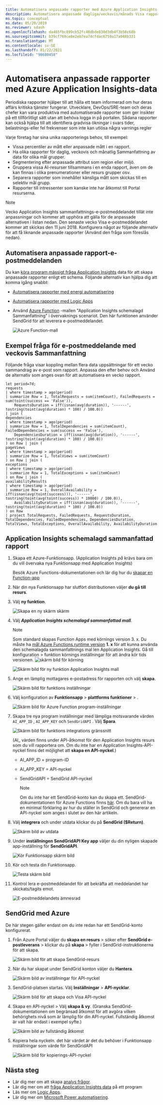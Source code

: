 ```yaml
---
title: Automatisera anpassade rapporter med Azure Application Insights-data
description: Automatisera anpassade dagliga/veckovis/månads Visa rapporter med Azure Application Insights-data
ms.topic: conceptual
ms.date: 05/20/2019
ms.reviewer: sdash
ms.openlocfilehash: da465fbc899cb52fc48dbde830d3db4f3b58c68b
ms.sourcegitcommit: b39cf769ce8e2eb7ea74cfdac6759a17a048b331
ms.translationtype: MT
ms.contentlocale: sv-SE
ms.lasthandoff: 01/22/2021
ms.locfileid: "98680458"
---
```

# <a name="automate-custom-reports-with-azure-application-insights-data"></a>Automatisera anpassade rapporter med Azure Application Insights-data

Periodiska rapporter hjälper till att hålla ett team informerad om hur deras affärs kritiska tjänster fungerar. Utvecklare, DevOps/SRE-team och deras chefer kan vara produktiva med automatiserade rapporter som ger insikter på ett tillförlitligt sätt utan att behöva logga in på portalen. Sådana rapporter kan också hjälpa till att identifiera gradvisa ökningar i svars tider, belastnings-eller fel frekvenser som inte kan utlösa några varnings regler

Varje företag har sina unika rapporterings behov, till exempel:

* Vissa percentiler av mått eller anpassade mått i en rapport.
* Ha olika rapporter för daglig, veckovis och månatlig Sammanfattning av data för olika mål grupper.
* Segmentering efter anpassade attribut som region eller miljö.
* Gruppera vissa AI-resurser tillsammans i en enda rapport, även om de kan finnas i olika prenumerationer eller resurs grupper osv.
* Separera rapporter som innehåller känsliga mått som skickas till en selektiv mål grupp.
* Rapporter till intressenter som kanske inte har åtkomst till Portal resurserna.

> [!NOTE] 
> Vecko Application Insights sammanfattnings-e-postmeddelandet tillät inte anpassningar och kommer att upphöra att gälla för de anpassade alternativen i listan nedan. Den senaste vecko Visa e-postmeddelandet kommer att skickas den 11 juni 2018. Konfigurera något av följande alternativ för att få liknande anpassade rapporter (Använd den fråga som föreslås nedan).

## <a name="to-automate-custom-report-emails"></a>Automatisera anpassade rapport-e-postmeddelanden

Du kan [köra program mässigt fråga Application Insights](https://dev.applicationinsights.io/) data för att skapa anpassade rapporter enligt ett schema. Följande alternativ kan hjälpa dig att komma igång snabbt:

* [Automatisera rapporter med energi automatisering](../platform/logicapp-flow-connector.md)
* [Automatisera rapporter med Logic Apps](automate-with-logic-apps.md)
* Använd [Azure Function](../../azure-functions/functions-get-started.md) -mallen "Application Insights schemalagd Sammanfattning" i övervaknings scenariot. Den här funktionen använder SendGrid för att leverera e-postmeddelandet. 

    ![Azure Function-mall](./media/automate-custom-reports/azure-function-template.png)

## <a name="sample-query-for-a-weekly-digest-email"></a>Exempel fråga för e-postmeddelande med veckovis Sammanfattning
Följande fråga visar koppling mellan flera data uppsättningar för ett vecko sammandrag av e-post som rapport. Anpassa den efter behov och Använd de alternativ som anges ovan för att automatisera en vecko rapport.

```AIQL
let period=7d;
requests
| where timestamp > ago(period)
| summarize Row = 1, TotalRequests = sum(itemCount), FailedRequests = sum(toint(success == 'False')),
    RequestsDuration = iff(isnan(avg(duration)), '------', tostring(toint(avg(duration) * 100) / 100.0))
| join (
dependencies
| where timestamp > ago(period)
| summarize Row = 1, TotalDependencies = sum(itemCount), FailedDependencies = sum(success == 'False'),
    DependenciesDuration = iff(isnan(avg(duration)), '------', tostring(toint(avg(duration) * 100) / 100.0))
) on Row | join (
pageViews
| where timestamp > ago(period)
| summarize Row = 1, TotalViews = sum(itemCount)
) on Row | join (
exceptions
| where timestamp > ago(period)
| summarize Row = 1, TotalExceptions = sum(itemCount)
) on Row | join (
availabilityResults
| where timestamp > ago(period)
| summarize Row = 1, OverallAvailability = iff(isnan(avg(toint(success))), '------', tostring(toint(avg(toint(success)) * 10000) / 100.0)),
    AvailabilityDuration = iff(isnan(avg(duration)), '------', tostring(toint(avg(duration) * 100) / 100.0))
) on Row
| project TotalRequests, FailedRequests, RequestsDuration, TotalDependencies, FailedDependencies, DependenciesDuration, TotalViews, TotalExceptions, OverallAvailability, AvailabilityDuration
```

## <a name="application-insights-scheduled-digest-report"></a>Application Insights schemalagd sammanfattad rapport

1. Skapa ett Azure-Funktionsapp. (Application Insights _på_ krävs bara om du vill övervaka nya Funktionsapp med Application Insights)

   Besök Azure Functions-dokumentationen och lär dig hur du [skapar en Function-app](../../azure-functions/functions-get-started.md)

2. När din nya Funktionsapp har slutfört distributionen väljer **du gå till resurs**.

3. Välj **ny funktion**.

   ![Skapa en ny skärm skärm](./media/automate-custom-reports/new-function.png)

4. Välj **_Application Insights schemalagd sammanfattad mall_**.

     > [!NOTE]
     > Som standard skapas Function Apps med körnings version 3. x. Du måste ha [mål Azure Functions runtime version](../../azure-functions/set-runtime-version.md) **1. x** för att kunna använda den schemalagda sammanfattnings mal len Application Insights. Gå till konfiguration > funktion körnings inställningar för att ändra kör tids versionen. ![skärm bild för körning](./media/automate-custom-reports/change-runtime-v.png)

   ![Skärm bild för ny funktion Application Insights mall](./media/automate-custom-reports/function-app-04.png)

5. Ange en lämplig mottagares e-postadress för rapporten och välj **skapa**.

   ![Skärm bild för funktions inställningar](./media/automate-custom-reports/scheduled-digest.png)

6. Välj konfiguration av **Funktionsapp**  >  **plattforms funktioner**  >  .

    ![Skärm bild för Azure Function program-inställningar](./media/automate-custom-reports/config.png)

7. Skapa tre nya program inställningar med lämpliga motsvarande värden ``AI_APP_ID`` , ``AI_APP_KEY`` och ``SendGridAPI`` . Välj **Spara**.

     ![Skärm bild för funktions integrations gränssnitt](./media/automate-custom-reports/app-settings.png)
    
    (AI_ värden finns under API-åtkomst för den Application Insights resurs som du vill rapportera om. Om du inte har en Application Insights-API-nyckel finns det möjlighet att **skapa en API-nyckel**.)
    
   * AI_APP_ID = program-ID
   * AI_APP_KEY = API-nyckel
   * SendGridAPI = SendGrid API-nyckel

     > [!NOTE]
     > Om du inte har ett SendGrid-konto kan du skapa ett. SendGrid-dokumentationen för Azure Functions finns [här](../../azure-functions/functions-bindings-sendgrid.md). Om du bara vill ha en minimal förklaring av hur du ställer in SendGrid och genererar en API-nyckel som anges i slutet av den här artikeln. 

8. Välj **integrera** och under utdata klickar du på **SendGrid ($Return)**.

     ![Skärm bild av utdata](./media/automate-custom-reports/integrate.png)

9. Under **inställningen SendGridAPI Key app** väljer du din nyligen skapade app-inställning för **SendGridAPI**.

     ![Kör Funktionsapp skärm bild](./media/automate-custom-reports/sendgrid-output.png)

10. Kör och testa din Funktionsapp.

     ![Testa skärm bild](./media/automate-custom-reports/function-app-11.png)

11. Kontrol lera e-postmeddelandet för att bekräfta att meddelandet har skickats/tagits emot.

     ![E-postmeddelandets ämnesrad](./media/automate-custom-reports/function-app-12.png)

## <a name="sendgrid-with-azure"></a>SendGrid med Azure

De här stegen gäller endast om du inte redan har ett SendGrid-konto konfigurerat.

1. Från Azure Portal väljer du **skapa en resurs** > söker efter **SendGrid e-postleverans** > klickar du på **skapa** > fyller i SendGrid-instruktionerna för att skapa.

     ![Skärm bild för att skapa SendGrid-resurs](./media/automate-custom-reports/sendgrid.png)

2. När du har skapat under SendGrid konton väljer du **Hantera**.

     ![Skärm bild av inställningar för API-nyckel](./media/automate-custom-reports/sendgrid-manage.png)

3. SendGrid-platsen startas. Välj **Inställningar**  >  **API-nycklar**.

     ![Skärm bild för att skapa och Visa API-nyckel](./media/automate-custom-reports/function-app-15.png)

4. Skapa en API-nyckel > Välj **skapa & vy**. (Granska SendGrid-dokumentationen om begränsad åtkomst för att avgöra vilken behörighets nivå som är lämplig för din API-nyckel. Fullständig åtkomst är valt här endast i exempel syfte.)

   ![Skärm bild av fullständig åtkomst](./media/automate-custom-reports/function-app-16.png)

5. Kopiera hela nyckeln. det här värdet är det du behöver i Funktionsapp inställningar som värde för SendGridAPI

   ![Skärm bild för kopierings-API-nyckel](./media/automate-custom-reports/function-app-17.png)

## <a name="next-steps"></a>Nästa steg

* Lär dig mer om att skapa [analys frågor](../log-query/get-started-queries.md).
* Lär dig mer om att [fråga Application Insights data](https://dev.applicationinsights.io/) på ett program
* Läs mer om [Logic Apps](../../logic-apps/logic-apps-overview.md).
* Lär dig mer om [Microsoft Power automatisering](https://ms.flow.microsoft.com).
